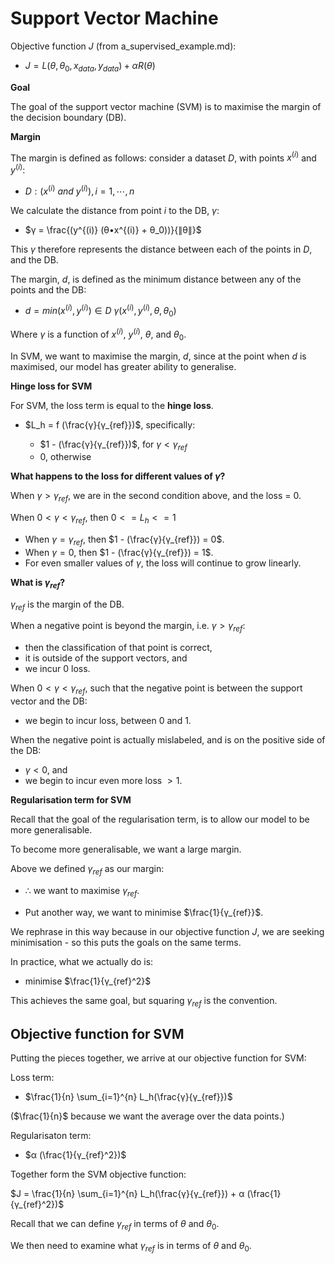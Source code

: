 # Support Vector Machine

Objective function $J$ (from a_supervised_example.md):

- $J = L(θ, θ_0, x_{data}, y_{data}) + αR(θ)$

**Goal**

The goal of the support vector machine (SVM) is to maximise the margin of the decision boundary (DB).

**Margin**

The margin is defined as follows: consider a dataset $D$, with points $x^{(i)}$ and $y^{(i)}$:

- $D: { (x^{(i)}~ and ~y^{(i)}) }, i=1,⋯,n$

We calculate the distance from point $i$ to the DB, $γ$:

- $γ = \frac{(y^{(i)} (θ•x^{(i)} + θ_0))}{∥θ∥}$

This $γ$ therefore represents the distance between each of the points in $D$, and the DB.

The margin, $d$, is defined as the minimum distance between any of the points and the DB:

- $d = min(x^{(i)}, y^{(i)}) ∈ D~γ(x^{(i)},y^{(i)},θ,θ_0)$

Where $γ$ is a function of $x^{(i)}$, $y^{(i)}$, $θ$, and $θ_0$.

In SVM, we want to maximise the margin, $d$, since at the point when $d$ is maximised, our model has greater ability to generalise.

**Hinge loss for SVM**

For SVM, the loss term is equal to the **hinge loss**.

- $L_h = f (\frac{γ}{γ_{ref}})$, specifically:

  - $1 - (\frac{γ}{γ_{ref}})$, for $γ < γ_{ref}$
  - $0$, otherwise

**What happens to the loss for different values of $γ$?**

When $γ > γ_{ref}$, we are in the second condition above, and the loss = $0$.

When $0 < γ < γ_{ref}$, then $0 <= L_h <= 1$

- When $γ = γ_{ref}$, then $1 - (\frac{γ}{γ_{ref}}) = 0$.
- When $γ = 0$, then $1 - (\frac{γ}{γ_{ref}}) = 1$.
- For even smaller values of $γ$, the loss will continue to grow linearly.

**What is $γ_{ref}$?**

$γ_{ref}$ is the margin of the DB.

When a negative point is beyond the margin, i.e. $γ > γ_{ref}$:

- then the classification of that point is correct,
- it is outside of the support vectors, and
- we incur 0 loss.

When $0 < γ < γ_{ref}$, such that the negative point is between the support vector and the DB:

- we begin to incur loss, between 0 and 1.

When the negative point is actually mislabeled, and is on the positive side of the DB:

- $γ < 0$, and
- we begin to incur even more loss $> 1$.

**Regularisation term for SVM**

Recall that the goal of the regularisation term, is to allow our model to be more generalisable.

To become more generalisable, we want a large margin.

Above we defined $γ_{ref}$ as our margin:

- ∴ we want to maximise $γ_{ref}$.

- Put another way, we want to minimise $\frac{1}{γ_{ref}}$.

We rephrase in this way because in our objective function $J$, we are seeking minimisation - so this puts the goals on the same terms.

In practice, what we actually do is:

- minimise $\frac{1}{γ_{ref}^2}$

This achieves the same goal, but squaring $γ_{ref}$ is the convention.

## Objective function for SVM

Putting the pieces together, we arrive at our objective function for SVM:

Loss term:

- $\frac{1}{n} \sum_{i=1}^{n} L_h(\frac{γ}{γ_{ref}})$

($\frac{1}{n}$ because we want the average over the data points.)

Regularisaton term:

- $α (\frac{1}{γ_{ref}^2})$

Together form the SVM objective function:

$J = \frac{1}{n} \sum_{i=1}^{n} L_h(\frac{γ}{γ_{ref}}) + α (\frac{1}{γ_{ref}^2})$

Recall that we can define $γ_{ref}$ in terms of $θ$ and $θ_0$.

We then need to examine what $γ_{ref}$ is in terms of $θ$ and $θ_0$.

